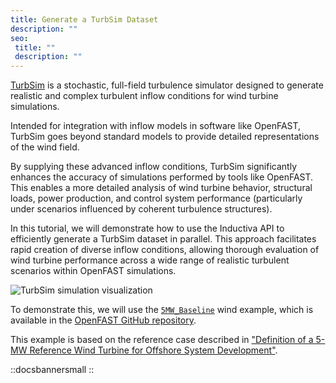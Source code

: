 ```yaml
---
title: Generate a TurbSim Dataset
description: ""
seo:
 title: ""
 description: ""
---
```


[TurbSim](https://www2.nrel.gov/wind/nwtc/turbsim) is a stochastic, full-field turbulence simulator designed to generate realistic and complex turbulent inflow conditions for wind turbine simulations.

Intended for integration with inflow models in software like OpenFAST, TurbSim goes beyond standard models to provide detailed representations of the wind field.

By supplying these advanced inflow conditions, TurbSim significantly enhances the accuracy of simulations performed by tools like OpenFAST. This enables a more detailed analysis of wind turbine behavior, structural loads, power production, and control system performance (particularly under scenarios influenced by coherent turbulence structures).

In this tutorial, we will demonstrate how to use the Inductiva API to efficiently generate a TurbSim dataset in parallel. This approach facilitates rapid creation of diverse inflow conditions, allowing thorough evaluation of wind turbine performance across a wide range of realistic turbulent scenarios within OpenFAST simulations.

![TurbSim simulation visualization](openfast/turbsim_animation_30_fps.gif)

To demonstrate this, we will use the [`5MW_Baseline`](https://github.com/OpenFAST/r-test/tree/v4.0.2/glue-codes/openfast/5MW_Baseline) wind example, which is available in the [OpenFAST GitHub repository](https://github.com/openfast).

This example is based on the reference case described in ["Definition of a 5-MW Reference Wind Turbine for Offshore
System Development"](https://www.nrel.gov/docs/fy09osti/38060.pdf).

::docsbannersmall
::
